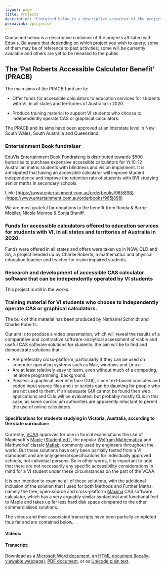 ```yaml
---
layout: page
title: Projects
description: "Contained below is a descriptive container of the projects affiliated with Eduvis."
permalink: /projects/
---
```


Contained below is a descriptive container of the projects affiliated with Eduvis.  Be aware that depending on which project you wish to query, some of them may be of reference to past activities; some will be currently available and others are yet to be released to the public.

## The &lsquo;Pat Roberts Accessible Calculator Benefit&rsquo; (PRACB)
The main aims of the PRACB fund are to:
* Offer funds for accessible calculators to education services for students with VI, in all states and territories of Australia in 2020.
<!--* Help fund, in part, along with other organisations, research and development of accessible CAS calculator software that can be independently operated by VI students, a project lead by Dr. Keane.-->
* Produce training material to support VI students who choose to independently operate CAS or graphical calculators.

The PRACB and its aims have been approved at an interstate level in New South Wales, South Australia and Queensland. <!--and by [Dr. Kyle Keane](http://www.kylekeane.com/) of [Massachusetts Institute of Technology (MIT)](https://web.mit.edu/bin/cgicso?options=general&query=kyle+keane), a lecturer of mathematical and computational methods, lecturer of principles and practice of assistive technology, as well as a [research programmer of educational software and special projects and an R&D Fellow at Wolfram Research Inc.](https://community.wolfram.com/web/kylek)-->

### Entertainment Book fundraiser
<!--Old content:
Following 10 purchases of the digital entertainment book using the below link, for each subsequent digital Entertainment Book purchase the PRACB will receive 20% of the purchase amount. Fundraising will be distributed towards:
* 40% towards purchasing accessible calculators for Australian students receiving educational vision support services. 
* 50% for EduVis to develop training and resources for Yr. 10-12 Victorian students wanting to operate CAS or Graphic calculators & software independently in VCE Maths.
* 10% to Dr. [Kyle Keane](http://www.kylekeane.com/)'s research and development towards open source accessible CAS. Kyle is an advocate of disability access and a Massachusetts Institute of Technology lecturer and research programmer.-->

EduVis Entertainment Book Fundraising is distributed towards $500 bursaries to purchase expensive accessible calculators for Yr.10-12 Australian maths students with blindness and vision impairment. 
It is anticipated that having an accessible calculator will improve student independence and improve the retention rate of students with BVI studying senior maths in secondary schools.

Link:
[https://www.entertainment.com.au/orderbooks/965j898](https://www.entertainment.com.au/orderbooks/965j898)

We are most grateful for donations to the benefit from Ronda & Barrie Moeller, Nicole Monroe & Sonja Braniff.

### Funds for accessible calculators offered to education services for students with VI, in all states and territories of Australia in 2020.
Funds were offered in all states and offers were taken up in NSW, QLD and SA, a project headed up by Charlie Roberts, a mathematics and physical education teacher and teacher for vision impaired students.

### Research and development of accessible CAS calculator software that can be independently operated by VI students
This project is still in the works.

### Training material for VI students who choose to independently operate CAS or graphical calculators.
The bulk of this material has been produced by Nathaniel Schmidt and Charlie Roberts.

Our aim is to produce a video presentation, which will reveal the results of a comparative and contrastive software-analytical assessment of viable and useful CAS software solutions for students.  the aim will be to find and demonstrate solutions that:
* Are preferably cross-platform, particularly if they can be used on computer operating systems such as Mac, windows and Linux;
* Are at least relatively easy to learn, even without much of a computing, let alone programming, background;
* Possess a graphical user interface (GUI), since text-based consoles and coded input source files and / or scripts can be daunting for people who are not used to them.  If an adequate GUI cannot be found then web applications and CLIs will be evaluated; but probably mostly CLIs in this case, as some curriculum authorities are apparently reluctant to permit the use of online calculators.

#### Specifications for students studying in Victoria, Australia, according to the state curriculum:
Currently, [VCAA](https://vcaa.vic.edu.au/) approves for use in formal examinations the use of Maplesoft's [Maple](https://maplesoft.com/products/maple/) ([Student ed.](https://www.maplesoft.com/products/Maple/students/)), the popular [Wolfram Mathematica](https://www.wolfram.com/mathematica/) and Mathworks' classic [Matlab](https://au.mathworks.com/products/matlab.html), commonly used by engineers throughout the world.  But these solutions have only been partially tested from a VI standpoint and are only general specifications for individually approved schools, not individual persons.  So in other words, it is important to note that there are not necessarily any specific accessibility considerations in mind for a VI student under these circumstances on the part of the VCAA.

It is our intention to examine all of these solutions, with the additional inclusion of the solution that I used for both Methods and Further Maths, namely the free, open-source and cross-platform [Maxima](http://maxima.sourceforge.net/) CAS software calculator, which has a very arguably similar syntactical and functional feel to Maple and takes up far less hard disk space compared to the other commercialised solutions.

The videos and their associated transcripts have been partially completed thus far and are contained below.

#### Videos:

#### Transcript:
Download as a [Microsoft Word document](https://raw.githubusercontent.com/eduvis/vce-cas-consids-opts_vid-transcript-docs/main/vce-cas-consids-opts_vid-transcript.docx), an [HTML document (locally-viewable webpage)](https://downgit.github.io/#/home?url=https://github.com/eduvis/vce-cas-consids-opts_vid-transcript-docs/blob/main/vce-cas-consids-opts_vid-transcript.htm), [PDF document](https://raw.githubusercontent.com/eduvis/vce-cas-consids-opts_vid-transcript-docs/main/vce-cas-consids-opts_vid-transcript.pdf), or as [Unicode plain text](https://downgit.github.io/#/home?url=https://github.com/eduvis/vce-cas-consids-opts_vid-transcript-docs/blob/main/vce-cas-consids-opts_vid-transcript.txt).
